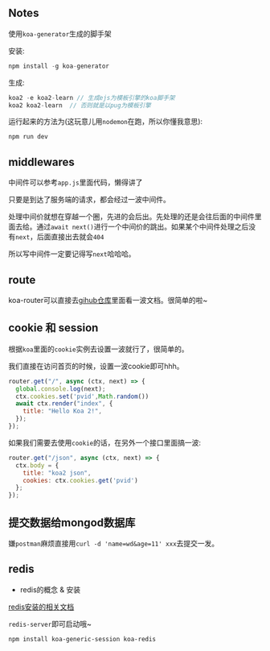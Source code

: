 ## Notes
使用`koa-generator`生成的脚手架

安装:
```js
npm install -g koa-generator
```

生成:
```js
koa2 -e koa2-learn // 生成ejs为模板引擎的koa脚手架
koa2 koa2-learn  // 否则就是以pug为模板引擎
```

运行起来的方法为(这玩意儿用`nodemon`在跑，所以你懂我意思):
```js
npm run dev
```

## middlewares
中间件可以参考`app.js`里面代码，懒得讲了

只要是到达了服务端的请求，都会经过一波中间件。

处理中间价就想在穿越一个圈，先进的会后出。先处理的还是会往后面的中间件里面去给。通过`await next()`进行一个中间价的跳出。如果某个中间件处理之后没有`next`，后面直接出去就会`404`

所以写中间件一定要记得写`next`哈哈哈。

## route 

koa-router可以直接去[gihub仓库](https://github.com/ZijianHe/koa-router)里面看一波文档。很简单的啦~

## cookie 和 session
根据`koa`里面的`cookie`实例去设置一波就行了，很简单的。

我们直接在访问首页的时候，设置一波cookie即可hhh。
```js
router.get("/", async (ctx, next) => {
  global.console.log(next);
  ctx.cookies.set('pvid',Math.random())
  await ctx.render("index", {
    title: "Hello Koa 2!",
  });
});
```

如果我们需要去使用`cookie`的话，在另外一个接口里面搞一波:
```js
router.get("/json", async (ctx, next) => {
  ctx.body = {
    title: "koa2 json",
    cookies: ctx.cookies.get('pvid')
  };
});
```

## 提交数据给mongod数据库　
嫌`postman`麻烦直接用`curl -d 'name=wd&age=11' xxx`去提交一发。

## redis
- redis的概念 & 安装

[redis安装的相关文档](https://www.runoob.com/redis/redis-install.html)

`redis-server`即可启动哦~

```bash
npm install koa-generic-session koa-redis
```


